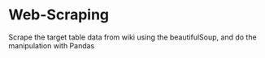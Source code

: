 # Web-Scraping

Scrape the target table data from wiki using the beautifulSoup, and do the manipulation with Pandas
